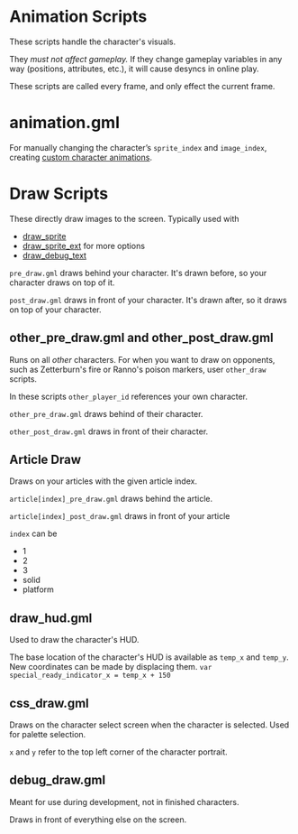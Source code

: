 # Animation Scripts

These scripts handle the character's visuals.

They *must not affect gameplay.* If they change gameplay variables in any way (positions, attributes, etc.), it will
cause desyncs in online play.

These scripts are called every frame, and only effect the current frame.

# animation.gml

For manually changing the character’s `sprite_index` and `image_index`, creating [custom character animations](/workshop_guide/programming/learning_path/vfx.md#custom-character-animations).

# Draw Scripts

These directly draw images to the screen. Typically used with

- [draw_sprite](https://docs2.yoyogames.com/source/_build/3_scripting/4_gml_reference/drawing/sprites_and_tiles/draw_sprite.html)
- [draw_sprite_ext](https://docs2.yoyogames.com/source/_build/3_scripting/4_gml_reference/drawing/sprites_and_tiles/draw_sprite_ext.html)
  for more options
- [draw_debug_text](https://rivalsofaether.com/draw_debug_text/)

`pre_draw.gml` draws behind your character. It's drawn before, so your character draws on top of it.

`post_draw.gml` draws in front of your character. It's drawn after, so it draws on top of your character.

## other_pre_draw.gml and other_post_draw.gml

Runs on all *other* characters. For when you want to draw on opponents, such as Zetterburn's fire or Ranno's poison markers, user `other_draw` scripts.

In these scripts `other_player_id` references your own character.

`other_pre_draw.gml` draws behind of their character.

`other_post_draw.gml` draws in front of their character.

## Article Draw

Draws on your articles with the given article index.

`article[index]_pre_draw.gml` draws behind the article.

`article[index]_post_draw.gml` draws in front of your article

`index` can be

- 1
- 2
- 3
- solid
- platform

## draw_hud.gml

Used to draw the character's HUD.

The base location of the character's HUD is available as `temp_x` and `temp_y`. New coordinates can be made by
displacing them. `var special_ready_indicator_x = temp_x + 150`

## css_draw.gml

Draws on the character select screen when the character is selected. Used for palette selection.

`x` and `y` refer to the top left corner of the character portrait.

## debug_draw.gml

Meant for use during development, not in finished characters.

Draws in front of everything else on the screen.
